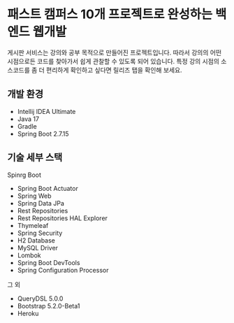 # 패스트 캠퍼스 10개 프로젝트로 완성하는 백엔드 웹개발

게시판 서비스는 강의와 공부 목적으로 만들어진 프로젝트입니다. 따라서 강의의 어떤 시점으로든 코드를 찾아가서 쉽게 관찰할 수 있도록 되어 있습니다. 특정 강의 시점의 소스코드를 좀 더 편리하게 확인하고 싶다면 릴리즈 탭을 확인해 보세요.


## 개발 환경
- Intellij IDEA Ultimate
- Java 17
- Gradle
- Spring Boot 2.7.15

## 기술 세부 스택
Spinrg Boot
 - Spring Boot Actuator
 - Spring Web
 - Spring Data JPa
 - Rest Repositories
 - Rest Repositories HAL Explorer
 - Thymeleaf
 - Spring Security
 - H2 Database
 - MySQL Driver
 - Lombok
 - Spring Boot DevTools
 - Spring Configuration Processor

그 외

 - QueryDSL 5.0.0
 - Bootstrap 5.2.0-Beta1
 - Heroku
